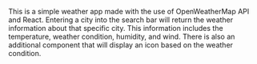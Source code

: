 This is a simple weather app made with the use of OpenWeatherMap API and React. Entering a city into the search bar will return the weather information about that specific city. This information includes the temperature, weather condition, humidity, and wind. There is also an additional component that will display an icon based on the weather condition.

